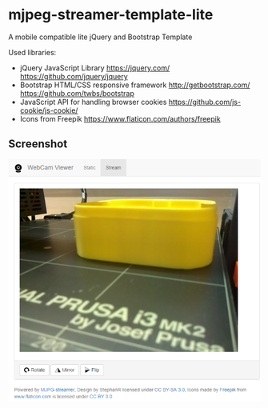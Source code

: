 # mjpeg-streamer-template-lite
A mobile compatible lite jQuery and Bootstrap Template

Used libraries:
  * jQuery JavaScript Library https://jquery.com/ https://github.com/jquery/jquery
  * Bootstrap HTML/CSS responsive framework http://getbootstrap.com/ https://github.com/twbs/bootstrap
  * JavaScript API for handling browser cookies https://github.com/js-cookie/js-cookie/
  * Icons from Freepik https://www.flaticon.com/authors/freepik

## Screenshot 

![Screenshot of UI see README_ui.png](https://raw.githubusercontent.com/stephanr/mjpeg-streamer-template-lite/master/README_ui.png)